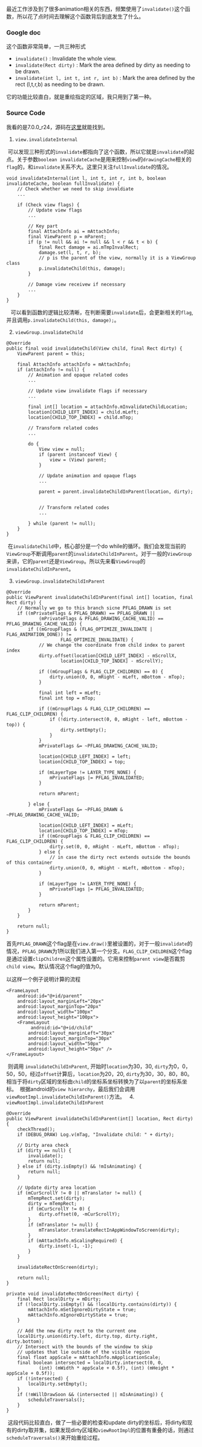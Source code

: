 最近工作涉及到了很多animation相关的东西，频繁使用了`invalidate()`这个函数，所以花了点时间去理解这个函数背后到底发生了什么。

### Google doc
这个函数非常简单，一共三种形式

* `invalidate()` : Invalidate the whole view.
* `invalidate(Rect dirty)` : Mark the area defined by dirty as needing to be drawn.
* `invalidate(int l, int t, int r, int b)` : Mark the area defined by the rect (l,t,r,b) as needing to be drawn.

它的功能比较直白，就是重绘指定的区域，我只用到了第一种。

### Source Code
我看的是7.0.0_r24，源码在[这里](https://github.com/android/platform_frameworks_base/blob/android-7.0.0_r24/core/java/android/view/View.java)就能找到。

1. `view.invalidateInternal`
  
  可以发现三种形式的`invalidate`都指向了这个函数，所以它就是`invalidate`的起点。关于参数`boolean invalidateCache`是用来控制`view`的`drawingCache`相关的`flag`的，和`invalidate`关系不大。这里只关注`fullInvalidate`的情况。
  ```
  void invalidateInternal(int l, int t, int r, int b, boolean invalidateCache, boolean fullInvalidate) {
      // Check whether we need to skip invaldiate
      ...

      if (Check view flags) {
          // Update view flags
          ...

          // Key part
          final AttachInfo ai = mAttachInfo;
          final ViewParent p = mParent;
          if (p != null && ai != null && l < r && t < b) {
              final Rect damage = ai.mTmpInvalRect;
              damage.set(l, t, r, b);
              // p is the parent of the view, normally it is a ViewGroup class
              p.invalidateChild(this, damage);
          }

          // Damage view receivew if necessary
          ...
      }
  }
  ```
    可以看到函数的逻辑比较清晰，在判断需要`invalidate`后，会更新相关的`flag`, 并且调用`p.invalidateChild(this, damage);`。

2. `viewGroup.invalidateChild`

  ```
  @Override
  public final void invalidateChild(View child, final Rect dirty) {
      ViewParent parent = this;

      final AttachInfo attachInfo = mAttachInfo;
      if (attachInfo != null) {
          // Animation and opaque related codes
          ...

          // Update view invalidate flags if necessary
          ...

          final int[] location = attachInfo.mInvalidateChildLocation;
          location[CHILD_LEFT_INDEX] = child.mLeft;
          location[CHILD_TOP_INDEX] = child.mTop;

          // Transform related codes 
          ...

          do {
              View view = null;
              if (parent instanceof View) {
                  view = (View) parent;
              }

              // Update animation and opaque flags
              ...

              parent = parent.invalidateChildInParent(location, dirty);


              // Transform related codes 
              ...

          } while (parent != null);
      }
  }

  ```
  在`invalidateChild`中，核心部分是一个do while的循环。我们会发现当前的`ViewGroup`不断调用`parent`的`invalidateChildInParent`。对于一般的`ViewGroup`来讲，它的`parent`还是`ViewGroup`。所以先来看`ViewGroup`的`invalidateChildInParent`。
  
3. `viewGroup.invalidateChildInParent`
  ```
  @Override
  public ViewParent invalidateChildInParent(final int[] location, final Rect dirty) {
      // Normally we go to this branch sicne PFLAG_DRAWN is set
      if ((mPrivateFlags & PFLAG_DRAWN) == PFLAG_DRAWN ||
              (mPrivateFlags & PFLAG_DRAWING_CACHE_VALID) == PFLAG_DRAWING_CACHE_VALID) {
          if ((mGroupFlags & (FLAG_OPTIMIZE_INVALIDATE | FLAG_ANIMATION_DONE)) !=
                      FLAG_OPTIMIZE_INVALIDATE) {
              // We change the coordinate from child index to parent index
              dirty.offset(location[CHILD_LEFT_INDEX] - mScrollX,
                      location[CHILD_TOP_INDEX] - mScrollY);

              if ((mGroupFlags & FLAG_CLIP_CHILDREN) == 0) {
                  dirty.union(0, 0, mRight - mLeft, mBottom - mTop);
              }

              final int left = mLeft;
              final int top = mTop;

              if ((mGroupFlags & FLAG_CLIP_CHILDREN) == FLAG_CLIP_CHILDREN) {
                  if (!dirty.intersect(0, 0, mRight - left, mBottom - top)) {
                      dirty.setEmpty();
                  }
              }
              mPrivateFlags &= ~PFLAG_DRAWING_CACHE_VALID;

              location[CHILD_LEFT_INDEX] = left;
              location[CHILD_TOP_INDEX] = top;

              if (mLayerType != LAYER_TYPE_NONE) {
                  mPrivateFlags |= PFLAG_INVALIDATED;
              }

              return mParent;

          } else {
              mPrivateFlags &= ~PFLAG_DRAWN & ~PFLAG_DRAWING_CACHE_VALID;

              location[CHILD_LEFT_INDEX] = mLeft;
              location[CHILD_TOP_INDEX] = mTop;
              if ((mGroupFlags & FLAG_CLIP_CHILDREN) == FLAG_CLIP_CHILDREN) {
                  dirty.set(0, 0, mRight - mLeft, mBottom - mTop);
              } else {
                  // in case the dirty rect extends outside the bounds of this container
                  dirty.union(0, 0, mRight - mLeft, mBottom - mTop);
              }

              if (mLayerType != LAYER_TYPE_NONE) {
                  mPrivateFlags |= PFLAG_INVALIDATED;
              }

              return mParent;
          }
      }

      return null;
  }
  ```
  首先`PFLAG_DRAWN`这个flag是在`view.draw()`里被设置的，对于一般`invalidate`的情况，`PFLAG_DRAWN`为1所以我们进入第一个分支。`FLAG_CLIP_CHILDREN`这个flag是通过设置`clipChildren`这个属性设置的。它用来控制`parent view`是否裁剪`child view`。默认情况这个flag的值为0。
  
  以这样一个例子说明计算的流程
  ```
  <FrameLayout
      android:id="@+id/parent"
      android:layout_marginLeft="20px"
      android:layout_marginTop="20px"
      android:layout_width="100px"
      android:layout_height="100px">
      <FrameLayout
          android:id="@+id/child"
          android:layout_marginLeft="30px"
          android:layout_marginTop="30px"
          android:layout_width="50px"
          android:layout_height="50px" />
  </FrameLayout>
  ```
  则调用 `invalidateChildInParent`, 开始时`location`为30，30, `dirty`为0，0，50，50，经过`offset`计算后，`location`为20，20, `dirty`为30，30，80，80。相当于将`dirty`区域的坐标由`child`的坐标系坐标转换为了以`parent`的坐标系坐标。
  根据android的`view hierarchy`，最后我们会调用`viewRootImpl.invalidateChildInParent()`方法。
  
4. `viewRootImpl.invalidateChildInParent`
  ```
  @Override
  public ViewParent invalidateChildInParent(int[] location, Rect dirty) {
      checkThread();
      if (DEBUG_DRAW) Log.v(mTag, "Invalidate child: " + dirty);

      // Dirty area check
      if (dirty == null) {
          invalidate();
          return null;
      } else if (dirty.isEmpty() && !mIsAnimating) {
          return null;
      }

      // Update dirty area location
      if (mCurScrollY != 0 || mTranslator != null) {
          mTempRect.set(dirty);
          dirty = mTempRect;
          if (mCurScrollY != 0) {
              dirty.offset(0, -mCurScrollY);
          }
          if (mTranslator != null) {
              mTranslator.translateRectInAppWindowToScreen(dirty);
          }
          if (mAttachInfo.mScalingRequired) {
              dirty.inset(-1, -1);
          }
      }

      invalidateRectOnScreen(dirty);

      return null;
  }

  private void invalidateRectOnScreen(Rect dirty) {
      final Rect localDirty = mDirty;
      if (!localDirty.isEmpty() && !localDirty.contains(dirty)) {
          mAttachInfo.mSetIgnoreDirtyState = true;
          mAttachInfo.mIgnoreDirtyState = true;
      }

      // Add the new dirty rect to the current one
      localDirty.union(dirty.left, dirty.top, dirty.right, dirty.bottom);
      // Intersect with the bounds of the window to skip
      // updates that lie outside of the visible region
      final float appScale = mAttachInfo.mApplicationScale;
      final boolean intersected = localDirty.intersect(0, 0,
              (int) (mWidth * appScale + 0.5f), (int) (mHeight * appScale + 0.5f));
      if (!intersected) {
          localDirty.setEmpty();
      }
      if (!mWillDrawSoon && (intersected || mIsAnimating)) {
          scheduleTraversals();
      }
  }
  ```
  这段代码比较直白，做了一些必要的检查和update dirty的坐标后，将dirty和现有的dirty取并集，如果发现dirty区域和`viewRootImpl`的位置有重叠的话，则通过`scheduleTraversals()`来开始重绘过程。
